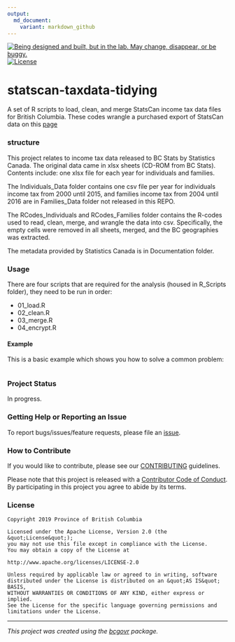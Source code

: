 ```yaml
---
output:
  md_document:
    variant: markdown_github
---
```




<a id="devex-badge" rel="Exploration" href="https://github.com/BCDevExchange/assets/blob/master/README.md"><img alt="Being designed and built, but in the lab. May change, disappear, or be buggy." style="border-width:0" src="https://assets.bcdevexchange.org/images/badges/exploration.svg" title="Being designed and built, but in the lab. May change, disappear, or be buggy." /></a>[![License](https://img.shields.io/badge/License-Apache%202.0-blue.svg)](https://opensource.org/licenses/Apache-2.0)

# statscan-taxdata-tidying
 
A set of R scripts to load, clean, and merge StatsCan income tax data files for British Columbia. These codes wrangle a purchased export of StatsCan data on this [page](https://www.canada.ca/en/revenue-agency/programs/about-canada-revenue-agency-cra/income-statistics-gst-hst-statistics/t1-final-statistics/final-statistics-2017-edition-2015-tax-year.html)


### structure


This project relates to income tax data released to BC Stats by Statistics Canada. The original data came in xlsx sheets (CD-ROM from BC Stats). Contents include: one xlsx file for each year for individuals and families.

The Individuals_Data folder contains one csv file per year for individuals income tax from 2000 until 2015, and families income tax from 2004 until 2016 are in Families_Data folder not released in this REPO. 


The RCodes_Individuals and RCodes_Families folder contains the R-codes used to read, clean, merge, and wrangle the data into csv. Specifically, the empty cells were removed in all sheets, merged, and the BC geographies was extracted.


The metadata provided by Statistics Canada is in Documentation folder. 

### Usage

There are four scripts that are required for the analysis (housed in R_Scripts folder), they need to be run in order:

- 01_load.R
- 02_clean.R
- 03_merge.R
- 04_encrypt.R


#### Example

This is a basic example which shows you how to solve a common problem:

```{r example}

```

### Project Status

In progress.

### Getting Help or Reporting an Issue

To report bugs/issues/feature requests, please file an [issue](https://github.com/bcgov/StatCan_IncomeTax_Tidying/issues/).

### How to Contribute

If you would like to contribute, please see our [CONTRIBUTING](CONTRIBUTING.md) guidelines.

Please note that this project is released with a [Contributor Code of Conduct](CODE_OF_CONDUCT.md). By participating in this project you agree to abide by its terms.

### License

```
Copyright 2019 Province of British Columbia

Licensed under the Apache License, Version 2.0 (the &quot;License&quot;);
you may not use this file except in compliance with the License.
You may obtain a copy of the License at

http://www.apache.org/licenses/LICENSE-2.0

Unless required by applicable law or agreed to in writing, software distributed under the License is distributed on an &quot;AS IS&quot; BASIS,
WITHOUT WARRANTIES OR CONDITIONS OF ANY KIND, either express or implied.
See the License for the specific language governing permissions and limitations under the License.
```

---
*This project was created using the [bcgovr](https://github.com/bcgov/bcgovr) package.* 
